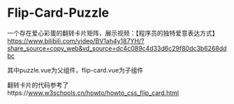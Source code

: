 # Flip-Card-Puzzle
一个存在爱心彩蛋的翻转卡片矩阵，展示视频：【程序员的独特爱意表达方式】 https://www.bilibili.com/video/BV1ah4y187YH/?share_source=copy_web&vd_source=dc4c089c4d33d6c29f80dc3b6268ddbc

其中puzzle.vue为父组件，flip-card.vue为子组件

翻转卡片的代码参考了https://www.w3schools.cn/howto/howto_css_flip_card.html
